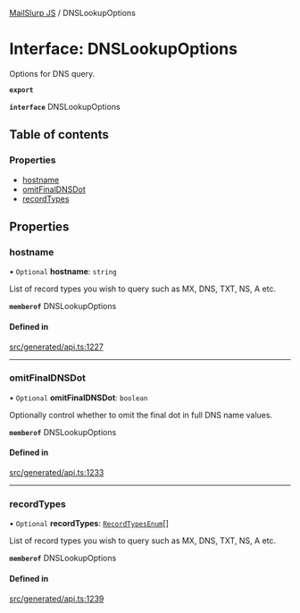 [MailSlurp JS](../README.md) / DNSLookupOptions

# Interface: DNSLookupOptions

Options for DNS query.

**`export`**

**`interface`** DNSLookupOptions

## Table of contents

### Properties

- [hostname](DNSLookupOptions.md#hostname)
- [omitFinalDNSDot](DNSLookupOptions.md#omitfinaldnsdot)
- [recordTypes](DNSLookupOptions.md#recordtypes)

## Properties

### hostname

• `Optional` **hostname**: `string`

List of record types you wish to query such as MX, DNS, TXT, NS, A etc.

**`memberof`** DNSLookupOptions

#### Defined in

[src/generated/api.ts:1227](https://github.com/mailslurp/mailslurp-client/blob/5523864/src/generated/api.ts#L1227)

___

### omitFinalDNSDot

• `Optional` **omitFinalDNSDot**: `boolean`

Optionally control whether to omit the final dot in full DNS name values.

**`memberof`** DNSLookupOptions

#### Defined in

[src/generated/api.ts:1233](https://github.com/mailslurp/mailslurp-client/blob/5523864/src/generated/api.ts#L1233)

___

### recordTypes

• `Optional` **recordTypes**: [`RecordTypesEnum`](../enums/DNSLookupOptions.RecordTypesEnum.md)[]

List of record types you wish to query such as MX, DNS, TXT, NS, A etc.

**`memberof`** DNSLookupOptions

#### Defined in

[src/generated/api.ts:1239](https://github.com/mailslurp/mailslurp-client/blob/5523864/src/generated/api.ts#L1239)
